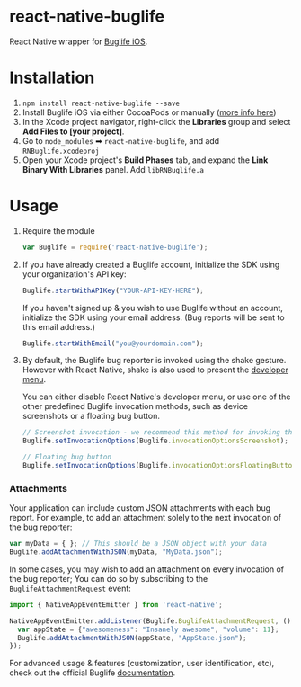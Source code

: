 react-native-buglife
====================

React Native wrapper for [Buglife iOS](https://github.com/Buglife/Buglife-iOS).

# Installation

1. `npm install react-native-buglife --save`
2. Install Buglife iOS via either CocoaPods or manually ([more info here](https://github.com/Buglife/Buglife-iOS))
3. In the Xcode project navigator, right-click the **Libraries** group and select **Add Files to [your project]**.
4. Go to `node_modules` ➡ `react-native-buglife`, and add `RNBuglife.xcodeproj`
5. Open your Xcode project's **Build Phases** tab, and expand the **Link Binary With Libraries** panel. Add `libRNBuglife.a`

# Usage

1. Require the module
	
    ```javascript
    var Buglife = require('react-native-buglife');
    ```
2. If you have already created a Buglife account, initialize the SDK using your organization's API key:
	
	```javascript
	Buglife.startWithAPIKey("YOUR-API-KEY-HERE");
	```
	If you haven't signed up & you wish to use Buglife without an account, initialize the SDK using your email address. (Bug reports will be sent to this email address.)
	
	```javascript
	Buglife.startWithEmail("you@yourdomain.com");
	```
	
3. By default, the Buglife bug reporter is invoked using the shake gesture. However with React Native, shake is also used to present the [developer menu](https://facebook.github.io/react-native/docs/debugging.html).

	You can either disable React Native's developer menu, or use one of the other predefined Buglife invocation methods, such as device screenshots or a floating bug button.
	
	```javascript
	// Screenshot invocation - we recommend this method for invoking the bug reporter
	Buglife.setInvocationOptions(Buglife.invocationOptionsScreenshot);
	
	// Floating bug button
	Buglife.setInvocationOptions(Buglife.invocationOptionsFloatingButton);
	```

### Attachments

Your application can include custom JSON attachments with each bug report. For example, to add an attachment solely to the next invocation of the bug reporter:

```javascript
var myData = { }; // This should be a JSON object with your data
Buglife.addAttachmentWithJSON(myData, "MyData.json");
```

In some cases, you may wish to add an attachment on every invocation of the bug reporter; You can do so by subscribing to the `BuglifeAttachmentRequest` event:

```javascript
import { NativeAppEventEmitter } from 'react-native';

NativeAppEventEmitter.addListener(Buglife.BuglifeAttachmentRequest, () => {
  var appState = {"awesomeness": "Insanely awesome", "volume": 11};
  Buglife.addAttachmentWithJSON(appState, "AppState.json");
});
```

For advanced usage & features (customization, user identification, etc), check out the official Buglife [documentation](http://buglife.com/docs).